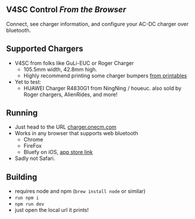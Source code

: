 ## V4SC Control _From the Browser_

Connect, see charger information, and configure your AC-DC charger over bluetooth.


## Supported Chargers

- V4SC from folks like GuLi-EUC or Roger Charger
  * 105.5mm width, 42.8mm high.
  * Highly recommend printing some charger bumpers [from printables](https://www.printables.com/model/856683-roger-charger-v4sc-huawei-r4875g1-bumpers/)
- Yet to test:
  * HUAWEI Charger R4830G1 from NingNing / houeuc. also sold by Roger chargers, AlienRides, and more!


## Running

- Just head to the URL [charger.onecm.com](https://charger.onecm.com/)
- Works in any browser that supports web bluetooth
  * Chrome
  * FireFox
  * Bluefy on iOS, [app store link](https://apps.apple.com/us/app/bluefy-web-ble-browser/id1492822055)
- Sadly not Safari.


## Building

- requires node and npm (`brew install node` or similar)
- `run npm i`
- `npm run dev`
- just open the local url it prints!

